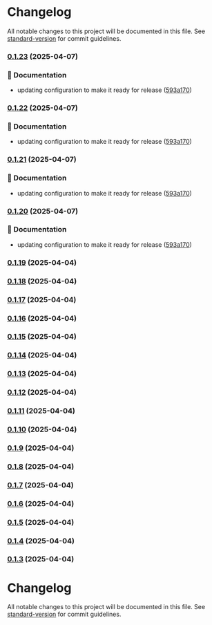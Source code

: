 # Changelog

All notable changes to this project will be documented in this file. See [standard-version](https://github.com/conventional-changelog/standard-version) for commit guidelines.

### [0.1.23](https://github.com/bluewave-labs/prism-design-system/compare/v0.1.19...v0.1.23) (2025-04-07)


### 📝 Documentation

* updating configuration to make it ready for release ([593a170](https://github.com/bluewave-labs/prism-design-system/commit/593a170415d0267fd41bfcb8158373c7974cfc97))

### [0.1.22](https://github.com/bluewave-labs/prism-design-system/compare/v0.1.19...v0.1.22) (2025-04-07)


### 📝 Documentation

* updating configuration to make it ready for release ([593a170](https://github.com/bluewave-labs/prism-design-system/commit/593a170415d0267fd41bfcb8158373c7974cfc97))

### [0.1.21](https://github.com/bluewave-labs/prism-design-system/compare/v0.1.19...v0.1.21) (2025-04-07)


### 📝 Documentation

* updating configuration to make it ready for release ([593a170](https://github.com/bluewave-labs/prism-design-system/commit/593a170415d0267fd41bfcb8158373c7974cfc97))

### [0.1.20](https://github.com/bluewave-labs/prism-design-system/compare/v0.1.19...v0.1.20) (2025-04-07)


### 📝 Documentation

* updating configuration to make it ready for release ([593a170](https://github.com/bluewave-labs/prism-design-system/commit/593a170415d0267fd41bfcb8158373c7974cfc97))

### [0.1.19](https://github.com/bluewave-labs/prism-design-system/compare/v0.1.18...v0.1.19) (2025-04-04)

### [0.1.18](https://github.com/bluewave-labs/prism-design-system/compare/v0.1.17...v0.1.18) (2025-04-04)

### [0.1.17](https://github.com/bluewave-labs/prism-design-system/compare/v0.1.16...v0.1.17) (2025-04-04)

### [0.1.16](https://github.com/bluewave-labs/prism-design-system/compare/v0.1.15...v0.1.16) (2025-04-04)

### [0.1.15](https://github.com/bluewave-labs/prism-design-system/compare/v0.1.14...v0.1.15) (2025-04-04)

### [0.1.14](https://github.com/bluewave-labs/prism-design-system/compare/v0.1.13...v0.1.14) (2025-04-04)

### [0.1.13](https://github.com/bluewave-labs/prism-design-system/compare/v0.1.12...v0.1.13) (2025-04-04)

### [0.1.12](https://github.com/bluewave-labs/prism-design-system/compare/v0.1.11...v0.1.12) (2025-04-04)

### [0.1.11](https://github.com/bluewave-labs/prism-design-system/compare/v0.1.10...v0.1.11) (2025-04-04)

### [0.1.10](https://github.com/bluewave-labs/prism-design-system/compare/v0.1.9...v0.1.10) (2025-04-04)

### [0.1.9](https://github.com/bluewave-labs/prism-design-system/compare/v0.1.8...v0.1.9) (2025-04-04)

### [0.1.8](https://github.com/bluewave-labs/prism-design-system/compare/v0.1.7...v0.1.8) (2025-04-04)

### [0.1.7](https://github.com/bluewave-labs/prism-design-system/compare/v0.1.6...v0.1.7) (2025-04-04)

### [0.1.6](https://github.com/bluewave-labs/prism-design-system/compare/v0.1.5...v0.1.6) (2025-04-04)

### [0.1.5](https://github.com/bluewave-labs/prism-design-system/compare/v0.1.4...v0.1.5) (2025-04-04)

### [0.1.4](https://github.com/bluewave-labs/prism-design-system/compare/v0.1.3...v0.1.4) (2025-04-04)

### [0.1.3](https://github.com/bluewave-labs/prism-design-system/compare/v0.1.2...v0.1.3) (2025-04-04)

# Changelog

All notable changes to this project will be documented in this file. See [standard-version](https://github.com/conventional-changelog/standard-version) for commit guidelines.
